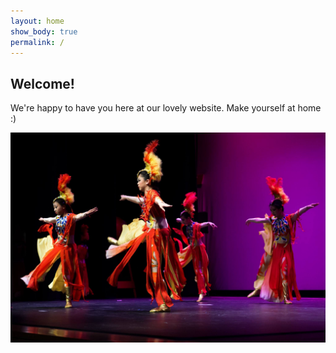 ```yaml
---
layout: home
show_body: true
permalink: /
---
```


## Welcome!

We're happy to have you here at our lovely website. Make yourself at home :)

<img src = 'assets/images/gallery/csaimage2.jpg' alt='sam'>
